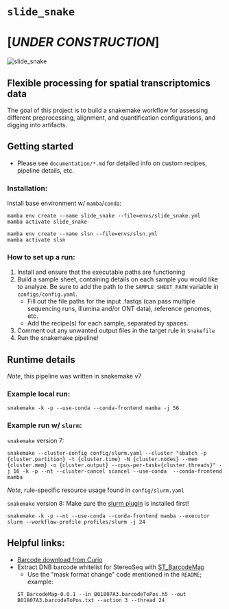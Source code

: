 # `slide_snake`
# [***UNDER CONSTRUCTION***]
![slide_snake](images/slide_snake_logo.png)
## Flexible processing for spatial transcriptomics data

The goal of this project is to build a snakemake workflow for assessing different preprocessing, alignment, and quantification configurations, and digging into artifacts.  

## Getting started
- Please see `documentation/*.md` for detailed info on custom recipes, pipeline details, etc.

### Installation:
Install base environment w/ `mamba`/`conda`:
```
mamba env create --name slide_snake --file=envs/slide_snake.yml
mamba activate slide_snake
```

```
mamba env create --name slsn --file=envs/slsn.yml
mamba activate slsn
```

### How to set up a run:
  1. Install and ensure that the executable paths are functioning
  2. Build a sample sheet, containing details on each sample you would like to analyze. Be sure to add the path to the `SAMPLE_SHEET_PATH` variable in `configs/config.yaml`.
      - Fill out the file paths for the input .fastqs (can pass multiple sequencing runs, illumina and/or ONT data), reference genomes, etc. 
      - Add the recipe(s) for each sample, separated by spaces. 
  3. Comment out any unwanted output files in the target rule in `Snakefile`
  4. Run the snakemake pipeline!

## Runtime details
*Note*, this pipeline was written in snakemake v7
### Example local run:
```
snakemake -k -p --use-conda --conda-frontend mamba -j 56
```

### Example run w/ `slurm`:
`snakemake` version 7:
```
snakemake --cluster-config config/slurm.yaml --cluster "sbatch -p {cluster.partition} -t {cluster.time} -N {cluster.nodes} --mem {cluster.mem} -o {cluster.output} --cpus-per-task={cluster.threads}" -j 16 -k -p --nt --cluster-cancel scancel --use-conda  --conda-frontend mamba
```
*Note*, rule-specific resource usage found in `config/slurm.yaml`

`snakemake` version 8:
Make sure the [slurm plugin](https://snakemake.github.io/snakemake-plugin-catalog/plugins/executor/slurm.html) is installed first!
```
snakemake -k -p --nt --use-conda --conda-frontend mamba --executor slurm --workflow-profile profiles/slurm -j 24
```

## **Helpful links:**
- [Barcode download from Curio](https://curiobioscience.com/support/barcode/)
- Extract DNB barcode whitelist for StereoSeq with [ST_BarcodeMap](https://github.com/STOmics/ST_BarcodeMap) 
  - Use the "mask format change" code mentioned in the `README`; example:
  ```
  ST_BarcodeMap-0.0.1 --in B01807A3.barcodeToPos.h5 --out B01807A3.barcodeToPos.txt --action 3 --thread 24
  ```
